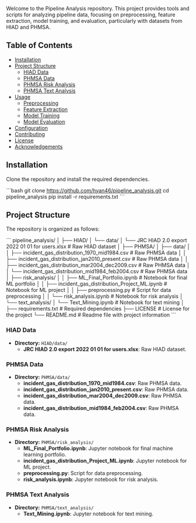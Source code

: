 Welcome to the Pipeline Analysis repository. This project provides tools and scripts for analyzing pipeline data, focusing on preprocessing, feature extraction, model training, and evaluation, particularly with datasets from HIAD and PHMSA.

## Table of Contents

- [Installation](#installation)
- [Project Structure](#project-structure)
  - [HIAD Data](#hiad-data)
  - [PHMSA Data](#phmsa-data)
  - [PHMSA Risk Analysis](#phmsa-risk-analysis)
  - [PHMSA Text Analysis](#phmsa-text-analysis)
- [Usage](#usage)
  - [Preprocessing](#preprocessing)
  - [Feature Extraction](#feature-extraction)
  - [Model Training](#model-training)
  - [Model Evaluation](#model-evaluation)
- [Configuration](#configuration)
- [Contributing](#contributing)
- [License](#license)
- [Acknowledgements](#acknowledgements)

## Installation

Clone the repository and install the required dependencies.

\`\`\`bash
git clone https://github.com/hyan46/pipeline_analysis.git
cd pipeline_analysis
pip install -r requirements.txt
\`\`\`

## Project Structure

The repository is organized as follows:

\`\`\`
pipeline_analysis/
│
├── HIAD/
│   └── data/
│       └── JRC HIAD 2.0 export 2022 01 01 for users.xlsx   # Raw HIAD dataset
│
├── PHMSA/
│   ├── data/
│   │   ├── incident_gas_distribution_1970_mid1984.csv      # Raw PHMSA data
│   │   ├── incident_gas_distribution_jan2010_present.csv   # Raw PHMSA data
│   │   ├── incident_gas_distribution_mar2004_dec2009.csv   # Raw PHMSA data
│   │   └── incident_gas_distribution_mid1984_feb2004.csv   # Raw PHMSA data
│   ├── risk_analysis/
│   │   ├── ML_Final_Portfolio.ipynb                        # Notebook for final ML portfolio
│   │   ├── incident_gas_distribution_Project_ML.ipynb      # Notebook for ML project
│   │   ├── preprocessing.py                                # Script for data preprocessing
│   │   └── risk_analysis.ipynb                             # Notebook for risk analysis
│   └── text_analysis/
│       └── Text_Mining.ipynb                               # Notebook for text mining
│
├── requirements.txt                                        # Required dependencies
├── LICENSE                                                 # License for the project
└── README.md                                               # Readme file with project information
\`\`\`

### HIAD Data

- **Directory:** `HIAD/data/`
  - **JRC HIAD 2.0 export 2022 01 01 for users.xlsx**: Raw HIAD dataset.

### PHMSA Data

- **Directory:** `PHMSA/data/`
  - **incident_gas_distribution_1970_mid1984.csv**: Raw PHMSA data.
  - **incident_gas_distribution_jan2010_present.csv**: Raw PHMSA data.
  - **incident_gas_distribution_mar2004_dec2009.csv**: Raw PHMSA data.
  - **incident_gas_distribution_mid1984_feb2004.csv**: Raw PHMSA data.

### PHMSA Risk Analysis

- **Directory:** `PHMSA/risk_analysis/`
  - **ML_Final_Portfolio.ipynb**: Jupyter notebook for final machine learning portfolio.
  - **incident_gas_distribution_Project_ML.ipynb**: Jupyter notebook for ML project.
  - **preprocessing.py**: Script for data preprocessing.
  - **risk_analysis.ipynb**: Jupyter notebook for risk analysis.

### PHMSA Text Analysis

- **Directory:** `PHMSA/text_analysis/`
  - **Text_Mining.ipynb**: Jupyter notebook for text mining.

